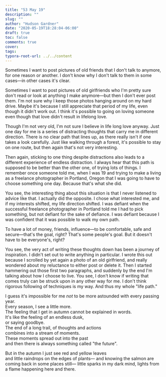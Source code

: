 ```yaml
---
title: "53 May 19"
description: ""
slug: ""
author: "Hudson Gardner"
date: "2020-05-19T18:28:04-06:00"
draft: true
toc: false
comments: true
cover:
tags:
typora-root-url: ../../content
---
```


Sometimes I want to post pictures of old friends that I don't talk to anymore, for one reason or another. I don't know why I don't talk to them in some cases—in other cases it's clear. 

Sometimes I want to post pictures of old girlfriends who I'm pretty sure don't read or look at anything I make anymore—but then I don't ever post them. I'm not sure why I keep those photos hanging around on my hard drive. Maybe it's because I still appreciate that period of my life, even though it didn't work out. I think it's possible to going on loving someone even though that love didn't result in lifelong love.

Though I'm not very old, I'm not sure I believe in life long love anyway. Just one day for me is a series of distracting thoughts that carry me in different direction. There is no clear path that lines up, as there really isn't if one takes a look carefully. Just like walking through a forest, it's possible to stay on one route, but then again that's not very interesting.

Then again, sticking to one thing despite distractions also leads to a different experience of endless distraction. I always hear that this path is supposed to be better than the other one, of trying lots of things. I remember once someone told me, when I was 19 and trying to make a living as a freelance photographer in Portland, Oregon that I was going to have to choose something one day. Because that's what she did.

You see, the interesting thing about this situation is that I never listened to advice like that. I actually did the opposite. I chose what interested me, and if my interests shifted, my life direction shifted. I was defiant when the successful freelance photographer in Portland told me I had to pick something, but not defiant for the sake of defiance. I was defiant because I was confident that it was possible to walk my own path.

To have a lot of money, friends, influence—to be comfortable, safe and secure—that's the goal, right? That's some people's goal. But it doesn't have to be everyone's, right?

You see, the very act of writing these thoughts down has been a journey of inspiration. I didn't set out to write anything in particular. I wrote this out because I scrolled by yet again a photo of an old girlfriend, and really wondered about my reluctance to either post or delete it. Then I started hammering out those first two paragraphs, and suddenly by the end I'm talking about how I choose to live. You see, I don't know if writing that comes truly can be struck upon in any other way for me. I don't think rigorous following of techniques is my way. And thus my whole "life path."

I guess it's impossible for me *not* to be more astounded with every passing year.  
Every season, I see a little more.  
The feeling that I get in autumn cannot be explained in words.  
It's like the feeling of an endless dusk,  
or saying goodbye.   
The end of a long trail, of thoughts and actions  
combines into a stream of moments.  
These moments spread out into the past  
and then there is always something called "the future".

But in the autumn I just see red and yellow leaves  
and little raindrops on the edges of plants—
and knowing the salmon are coming back in some places still—
little sparks in my dark mind, lights from a flame
happening here and there.